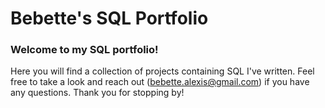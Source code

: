 # **Bebette's SQL Portfolio**
### Welcome to my SQL portfolio! 
Here you will find a collection of projects containing SQL I've written. 
Feel free to take a look and reach out (bebette.alexis@gmail.com) if you have any questions. 
Thank you for stopping by!
